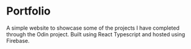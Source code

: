 # Portfolio

A simple website to showcase some of the projects I have completed through the Odin project. Built using React Typescript and hosted using Firebase.
